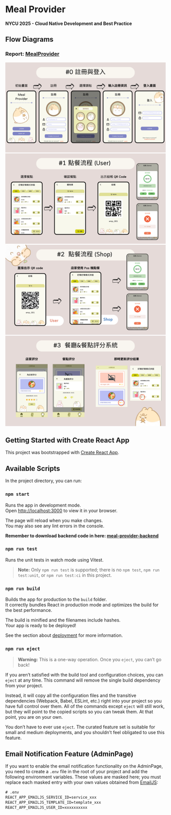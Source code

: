 # Meal Provider
**NYCU 2025 - Cloud Native Development and Best Practice**

## Flow Diagrams
### Report: [MealProvider](docs/MealProvider_Group21.pdf)
![Flow 0](docs/flow-0.png)  
![Flow 1](docs/flow-1.png)  
![Flow 2](docs/flow-2.png)  
![Flow 3](docs/flow-3.png)  


## Getting Started with Create React App

This project was bootstrapped with [Create React App](https://github.com/facebook/create-react-app).

## Available Scripts

In the project directory, you can run:

### `npm start`

Runs the app in development mode.  
Open [http://localhost:3000](http://localhost:3000) to view it in your browser.

The page will reload when you make changes.  
You may also see any lint errors in the console.

**Remember to download backend code in here: [meal-provider-backend](https://github.com/ting0602/meal-provider-backend)**

### `npm run test`

Runs the unit tests in watch mode using Vitest.  
> **Note:** Only `npm run test` is supported; there is no `npm test`, `npm run test:unit`, or `npm run test:ci` in this project.

### `npm run build`

Builds the app for production to the `build` folder.  
It correctly bundles React in production mode and optimizes the build for the best performance.

The build is minified and the filenames include hashes.  
Your app is ready to be deployed!

See the section about [deployment](https://facebook.github.io/create-react-app/docs/deployment) for more information.

### `npm run eject`

> **Warning:** This is a one-way operation. Once you `eject`, you can’t go back!

If you aren’t satisfied with the build tool and configuration choices, you can `eject` at any time. This command will remove the single build dependency from your project.

Instead, it will copy all the configuration files and the transitive dependencies (Webpack, Babel, ESLint, etc.) right into your project so you have full control over them. All of the commands except `eject` will still work, but they will point to the copied scripts so you can tweak them. At that point, you are on your own.

You don’t have to ever use `eject`. The curated feature set is suitable for small and medium deployments, and you shouldn’t feel obligated to use this feature.

## Email Notification Feature (AdminPage)

If you want to enable the email notification functionality on the AdminPage, you need to create a `.env` file in the root of your project and add the following environment variables. These values are masked here; you must replace each masked entry with your own values obtained from [EmailJS](https://www.emailjs.com):
```
# .env
REACT_APP_EMAILJS_SERVICE_ID=service_xxx
REACT_APP_EMAILJS_TEMPLATE_ID=template_xxx
REACT_APP_EMAILJS_USER_ID=xxxxxxxxxx
```

